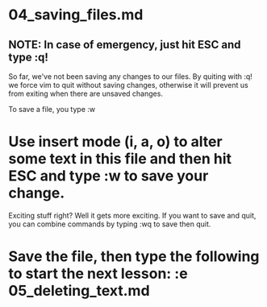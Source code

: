 # 04_saving_files.md

## NOTE: In case of emergency, just hit ESC and type :q!

So far, we've not been saving any changes to our files.  By quiting with :q! we force vim to quit without saving changes, otherwise it will prevent us from exiting when there are unsaved changes.

To save a file, you type :w

# Use insert mode (i, a, o) to alter some text in this file and then hit ESC and type :w to save your change.

Exciting stuff right? Well it gets more exciting.  If you want to save and quit, you can combine commands by typing :wq to save then quit.


# Save the file, then type the following to start the next lesson: :e 05_deleting_text.md
